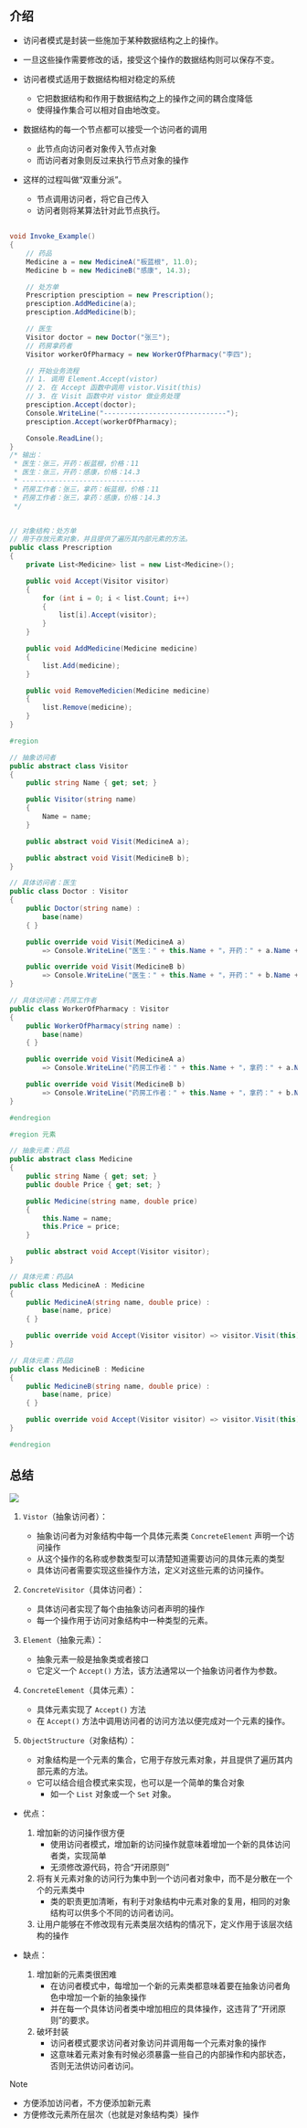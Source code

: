## 介绍
- 访问者模式是封装一些施加于某种数据结构之上的操作。
- 一旦这些操作需要修改的话，接受这个操作的数据结构则可以保存不变。
- 访问者模式适用于数据结构相对稳定的系统
    - 它把数据结构和作用于数据结构之上的操作之间的耦合度降低
    - 使得操作集合可以相对自由地改变。

- 数据结构的每一个节点都可以接受一个访问者的调用
    - 此节点向访问者对象传入节点对象
    - 而访问者对象则反过来执行节点对象的操作
- 这样的过程叫做“双重分派”。
    - 节点调用访问者，将它自己传入
    - 访问者则将某算法针对此节点执行。


##
```cs
void Invoke_Example()
{
    // 药品
    Medicine a = new MedicineA("板蓝根", 11.0);
    Medicine b = new MedicineB("感康", 14.3);

    // 处方单
    Prescription presciption = new Prescription();
    presciption.AddMedicine(a);
    presciption.AddMedicine(b);

    // 医生
    Visitor doctor = new Doctor("张三");
    // 药房拿药者
    Visitor workerOfPharmacy = new WorkerOfPharmacy("李四");

    // 开始业务流程
    // 1. 调用 Element.Accept(vistor)
    // 2. 在 Accept 函数中调用 vistor.Visit(this)
    // 3. 在 Visit 函数中对 vistor 做业务处理
    presciption.Accept(doctor);
    Console.WriteLine("------------------------------");
    presciption.Accept(workerOfPharmacy);

    Console.ReadLine();
}
/* 输出：
 * 医生：张三，开药：板蓝根，价格：11
 * 医生：张三，开药：感康，价格：14.3
 * ------------------------------
 * 药房工作者：张三，拿药：板蓝根，价格：11
 * 药房工作者：张三，拿药：感康，价格：14.3
 */


// 对象结构：处方单
// 用于存放元素对象，并且提供了遍历其内部元素的方法。
public class Prescription
{
    private List<Medicine> list = new List<Medicine>();

    public void Accept(Visitor visitor)
    {
        for (int i = 0; i < list.Count; i++)
        {
            list[i].Accept(visitor);
        }
    }

    public void AddMedicine(Medicine medicine)
    {
        list.Add(medicine);
    }

    public void RemoveMedicien(Medicine medicine)
    {
        list.Remove(medicine);
    }
}

#region

// 抽象访问者
public abstract class Visitor
{
    public string Name { get; set; }

    public Visitor(string name)
    {
        Name = name;
    }

    public abstract void Visit(MedicineA a);

    public abstract void Visit(MedicineB b);
}

// 具体访问者：医生
public class Doctor : Visitor
{
    public Doctor(string name) :
        base(name)
    { }

    public override void Visit(MedicineA a)
        => Console.WriteLine("医生：" + this.Name + "，开药：" + a.Name + "，价格：" + a.Price);

    public override void Visit(MedicineB b)
        => Console.WriteLine("医生：" + this.Name + "，开药：" + b.Name + "，价格：" + b.Price);
}

// 具体访问者：药房工作者
public class WorkerOfPharmacy : Visitor
{
    public WorkerOfPharmacy(string name) :
        base(name)
    { }

    public override void Visit(MedicineA a)
        => Console.WriteLine("药房工作者：" + this.Name + "，拿药：" + a.Name);

    public override void Visit(MedicineB b)
        => Console.WriteLine("药房工作者：" + this.Name + "，拿药：" + b.Name);
}

#endregion

#region 元素

// 抽象元素：药品
public abstract class Medicine
{
    public string Name { get; set; }
    public double Price { get; set; }

    public Medicine(string name, double price)
    {
        this.Name = name;
        this.Price = price;
    }

    public abstract void Accept(Visitor visitor);
}

// 具体元素：药品A
public class MedicineA : Medicine
{
    public MedicineA(string name, double price) :
        base(name, price)
    { }

    public override void Accept(Visitor visitor) => visitor.Visit(this);
}

// 具体元素：药品B
public class MedicineB : Medicine
{
    public MedicineB(string name, double price) :
        base(name, price)
    { }

    public override void Accept(Visitor visitor) => visitor.Visit(this);
}

#endregion
```


## 总结

![](../image/Visitor.png)

1. `Vistor`（抽象访问者）：
    - 抽象访问者为对象结构中每一个具体元素类 `ConcreteElement` 声明一个访问操作
    - 从这个操作的名称或参数类型可以清楚知道需要访问的具体元素的类型
    - 具体访问者需要实现这些操作方法，定义对这些元素的访问操作。

2. `ConcreteVisitor`（具体访问者）：
    - 具体访问者实现了每个由抽象访问者声明的操作
    - 每一个操作用于访问对象结构中一种类型的元素。

3. `Element`（抽象元素）：
    - 抽象元素一般是抽象类或者接口
    - 它定义一个 `Accept()` 方法，该方法通常以一个抽象访问者作为参数。

4. `ConcreteElement`（具体元素）：
    - 具体元素实现了 `Accept()` 方法
    - 在 `Accept()` 方法中调用访问者的访问方法以便完成对一个元素的操作。

5. `ObjectStructure`（对象结构）：
    - 对象结构是一个元素的集合，它用于存放元素对象，并且提供了遍历其内部元素的方法。
    - 它可以结合组合模式来实现，也可以是一个简单的集合对象
        - 如一个 `List` 对象或一个 `Set` 对象。


- 优点：
    1. 增加新的访问操作很方便
        - 使用访问者模式，增加新的访问操作就意味着增加一个新的具体访问者类，实现简单
        - 无须修改源代码，符合“开闭原则”
    2. 将有关元素对象的访问行为集中到一个访问者对象中，而不是分散在一个个的元素类中
        - 类的职责更加清晰，有利于对象结构中元素对象的复用，相同的对象结构可以供多个不同的访问者访问。
    3. 让用户能够在不修改现有元素类层次结构的情况下，定义作用于该层次结构的操作

- 缺点：
    1. 增加新的元素类很困难
        - 在访问者模式中，每增加一个新的元素类都意味着要在抽象访问者角色中增加一个新的抽象操作
        - 并在每一个具体访问者类中增加相应的具体操作，这违背了“开闭原则”的要求。
    2. 破坏封装
        - 访问者模式要求访问者对象访问并调用每一个元素对象的操作
        - 这意味着元素对象有时候必须暴露一些自己的内部操作和内部状态，否则无法供访问者访问。

>[!note]
> - 方便添加访问者，不方便添加新元素
> - 方便修改元素所在层次（也就是对象结构类）操作
